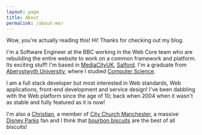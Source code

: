 ```yaml
---
layout: page
title: About
permalink: /about-me/
---
```


Wow, you're actually reading this! Hi! Thanks for checking out my blog.

I'm a Software Engineer at the BBC working in the Web Core team
who are rebuilding the entire website to work on a common framework and
platform. Its exciting stuff! I'm based in [MediaCityUK](http://mediacityuk.co.uk/),
[Salford](https://en.wikipedia.org/wiki/Salford). I'm a graduate from
[Aberystwyth University](https://www.aber.ac.uk/), where I studied
[Computer Science](https://courses.aber.ac.uk/undergraduate/computer-science-degree-with-industrial-year/).

I am a full stack developer but most interested in Web standards, Web
applications, front-end development and service design! I've been dabbling with
the Web platform since the age of 10; back when 2004 when it wasn't as stable
and fully featured as it is now!

I'm also a [Christian](https://talksat.withgoogle.com/talk/making-sense-of-god-an-invitation-to-the-skeptical),
a member of [City Church Manchester](http://www.citychurchmanchester.org/), a
massive [Disney Parks](https://en.wikipedia.org/wiki/Walt_Disney_Imagineering)
fan and I think that [bourbon biscuits](https://en.wikipedia.org/wiki/Bourbon_biscuit)
are the best of all biscuits!
